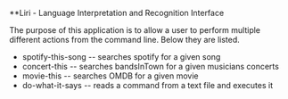 **Liri - Language Interpretation and Recognition Interface

The purpose of this application is to allow a user to perform multiple different actions from the command line. Below they are listed.

  * spotify-this-song    -- searches spotify for a given song
  * concert-this         -- searches bandsInTown for a given musicians concerts
  * movie-this           -- searches OMDB for a given movie
  * do-what-it-says      -- reads a command from a text file and executes it
